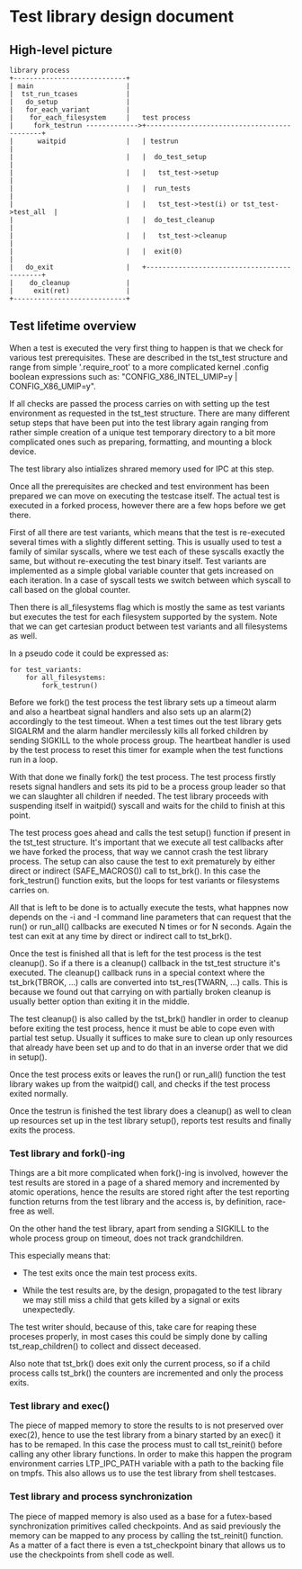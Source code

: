 # Test library design document

## High-level picture

    library process
    +----------------------------+
    | main                       |
    |  tst_run_tcases            |
    |   do_setup                 |
    |   for_each_variant         |
    |    for_each_filesystem     |   test process
    |     fork_testrun ------------->+--------------------------------------------+
    |      waitpid               |   | testrun                                    |
    |                            |   |  do_test_setup                             |
    |                            |   |   tst_test->setup                          |
    |                            |   |  run_tests                                 |
    |                            |   |   tst_test->test(i) or tst_test->test_all  |
    |                            |   |  do_test_cleanup                           |
    |                            |   |   tst_test->cleanup                        |
    |                            |   |  exit(0)                                   |
    |   do_exit                  |   +--------------------------------------------+
    |    do_cleanup              |
    |     exit(ret)              |
    +----------------------------+

## Test lifetime overview

When a test is executed the very first thing to happen is that we check for
various test prerequisites. These are described in the tst\_test structure and
range from simple '.require\_root' to a more complicated kernel .config boolean
expressions such as: "CONFIG\_X86\_INTEL\_UMIP=y | CONFIG\_X86\_UMIP=y".

If all checks are passed the process carries on with setting up the test
environment as requested in the tst\_test structure. There are many different
setup steps that have been put into the test library again ranging from rather
simple creation of a unique test temporary directory to a bit more complicated
ones such as preparing, formatting, and mounting a block device.

The test library also intializes shrared memory used for IPC at this step.

Once all the prerequisites are checked and test environment has been prepared
we can move on executing the testcase itself. The actual test is executed in a
forked process, however there are a few hops before we get there.

First of all there are test variants, which means that the test is re-executed
several times with a slightly different setting. This is usually used to test a
family of similar syscalls, where we test each of these syscalls exactly the
same, but without re-executing the test binary itself. Test variants are
implemented as a simple global variable counter that gets increased on each
iteration. In a case of syscall tests we switch between which syscall to call
based on the global counter.

Then there is all\_filesystems flag which is mostly the same as test variants
but executes the test for each filesystem supported by the system. Note that we
can get cartesian product between test variants and all filesystems as well.

In a pseudo code it could be expressed as:

```
for test_variants:
	for all_filesystems:
		fork_testrun()
```

Before we fork() the test process the test library sets up a timeout alarm and
also a heartbeat signal handlers and also sets up an alarm(2) accordingly to
the test timeout. When a test times out the test library gets SIGALRM and the
alarm handler mercilessly kills all forked children by sending SIGKILL to the
whole process group. The heartbeat handler is used by the test process to reset
this timer for example when the test functions run in a loop.

With that done we finally fork() the test process. The test process firstly
resets signal handlers and sets its pid to be a process group leader so that we
can slaughter all children if needed. The test library proceeds with suspending
itself in waitpid() syscall and waits for the child to finish at this point.

The test process goes ahead and calls the test setup() function if present in
the tst\_test structure. It's important that we execute all test callbacks
after we have forked the process, that way we cannot crash the test library
process. The setup can also cause the test to exit prematurely by either direct
or indirect (SAFE\_MACROS()) call to tst\_brk().  In this case the
fork\_testrun() function exits, but the loops for test variants or filesystems
carries on.

All that is left to be done is to actually execute the tests, what happnes now
depends on the -i and -I command line parameters that can request that the
run() or run\_all() callbacks are executed N times or for N seconds. Again the
test can exit at any time by direct or indirect call to tst\_brk().

Once the test is finished all that is left for the test process is the test
cleanup(). So if a there is a cleanup() callback in the tst\_test structure
it's executed. The cleanup() callback runs in a special context where the
tst\_brk(TBROK, ...) calls are converted into tst\_res(TWARN, ...) calls. This
is because we found out that carrying on with partially broken cleanup is
usually better option than exiting it in the middle.

The test cleanup() is also called by the tst\_brk() handler in order to cleanup
before exiting the test process, hence it must be able to cope even with
partial test setup. Usually it suffices to make sure to clean up only
resources that already have been set up and to do that in an inverse order that
we did in setup().

Once the test process exits or leaves the run() or run\_all() function the test
library wakes up from the waitpid() call, and checks if the test process
exited normally.

Once the testrun is finished the test library does a cleanup() as well to clean
up resources set up in the test library setup(), reports test results and
finally exits the process.

### Test library and fork()-ing

Things are a bit more complicated when fork()-ing is involved, however the test
results are stored in a page of a shared memory and incremented by atomic
operations, hence the results are stored right after the test reporting
function returns from the test library and the access is, by definition,
race-free as well.

On the other hand the test library, apart from sending a SIGKILL to the whole
process group on timeout, does not track grandchildren.

This especially means that:

- The test exits once the main test process exits.

- While the test results are, by the design, propagated to the test library
  we may still miss a child that gets killed by a signal or exits unexpectedly.

The test writer should, because of this, take care for reaping these proceses
properly, in most cases this could be simply done by calling
tst\_reap\_children() to collect and dissect deceased.

Also note that tst\_brk() does exit only the current process, so if a child
process calls tst\_brk() the counters are incremented and only the process
exits.

### Test library and exec()

The piece of mapped memory to store the results to is not preserved over
exec(2), hence to use the test library from a binary started by an exec() it
has to be remaped. In this case the process must to call tst\_reinit() before
calling any other library functions. In order to make this happen the program
environment carries LTP\_IPC\_PATH variable with a path to the backing file on
tmpfs. This also allows us to use the test library from shell testcases.

### Test library and process synchronization

The piece of mapped memory is also used as a base for a futex-based
synchronization primitives called checkpoints. And as said previously the
memory can be mapped to any process by calling the tst\_reinit() function. As a
matter of a fact there is even a tst\_checkpoint binary that allows us to use
the checkpoints from shell code as well.
